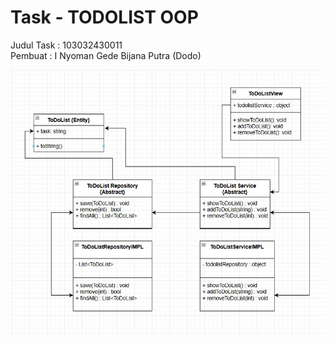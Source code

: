 # Task - TODOLIST OOP 

Judul Task : 103032430011 <br>
Pembuat    : I Nyoman Gede Bijana Putra (Dodo)

![alt text](https://github.com/Mizuryuuu/GDGOC/blob/study_group4/GambarClassDiagram/ClassDiagram.jpg?raw=true)
